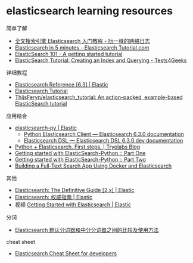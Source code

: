 # elasticsearch learning resources

简单了解

- [全文搜索引擎 Elasticsearch 入门教程 - 阮一峰的网络日志](http://www.ruanyifeng.com/blog/2017/08/elasticsearch.html)
- [Elasticsearch in 5 minutes - Elasticsearch Tutorial.com](http://www.elasticsearchtutorial.com/elasticsearch-in-5-minutes.html)
- [ElasticSearch 101 - A getting started tutorial](http://joelabrahamsson.com/elasticsearch-101/)
- [ElasticSearch Tutorial: Creating an Index and Querying - Tests4Geeks](https://tests4geeks.com/elasticsearch-tutorial/)

详细教程

- [Elasticsearch Reference [6.3] | Elastic](https://www.elastic.co/guide/en/elasticsearch/reference/current/index.html)
- [Elasticsearch Tutorial](https://www.tutorialspoint.com/elasticsearch/index.htm)
- [ThijsFeryn/elasticsearch_tutorial: An action-packed, example-based ElasticSearch tutorial](https://github.com/ThijsFeryn/elasticsearch_tutorial)

应用结合

- [elasticsearch-py | Elastic](https://www.elastic.co/guide/en/elasticsearch/client/python-api/current/index.html)
  - [Python Elasticsearch Client — Elasticsearch 6.3.0 documentation](https://elasticsearch-py.readthedocs.io/en/master/)
  - [Elasticsearch DSL — Elasticsearch DSL 6.3.0.dev documentation](https://elasticsearch-dsl.readthedocs.io/en/latest/)
- [Python + Elasticsearch. First steps. | Tryolabs Blog](https://tryolabs.com/blog/2015/02/17/python-elasticsearch-first-steps/)
- [Getting started with ElasticSearch-Python :: Part One](https://medium.com/the-andela-way/getting-started-with-elasticsearch-with-python-be8a5727c05f)
- [Getting started with ElasticSearch-Python :: Part Two](https://medium.com/the-andela-way/getting-started-with-elasticsearch-python-part-two-1c0c9d1117ea)
- [Building a Full-Text Search App Using Docker and Elasticsearch](https://blog.patricktriest.com/text-search-docker-elasticsearch/)

其他

- [Elasticsearch: The Definitive Guide [2.x] | Elastic](https://www.elastic.co/guide/en/elasticsearch/guide/current/index.html)
- [Elasticsearch: 权威指南 | Elastic](https://www.elastic.co/guide/cn/elasticsearch/guide/current/index.html)
- 视频 [Getting Started with Elasticsearch | Elastic](https://www.elastic.co/webinars/getting-started-elasticsearch?baymax=default&elektra=docs&storm=top-video)

分词

- [Elasticsearch 默认分词器和中分分词器之间的比较及使用方法](https://zhuanlan.zhihu.com/p/29183128)

cheat sheet

- [Elasticsearch Cheat Sheet for developers](http://elasticsearch-cheatsheet.jolicode.com/)
